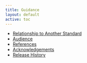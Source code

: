 ```yaml
---
title: Guidance
layout: default
active: toc
---
```



* <a href="relationshipToAnotherStandard.html">Relationship to Another Standard</a>
* <a href="audience.html">Audience</a>
* <a href="references.html">References</a>
* <a href="acknowledgements.html">Acknowledgements</a>
* <a href="releaseHistory.html">Release History</a>
